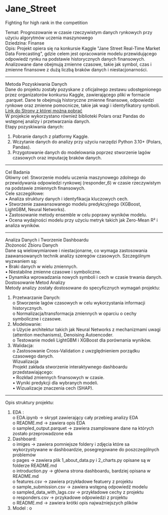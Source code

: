 # Jane_Street  
Fighting for high rank in the competition  

Temat: Prognozowanie w czasie rzeczywistym danych rynkowych przy użyciu algorytmów uczenia maszynowego  
Dziedzina: Finanse  
Opis: Projekt opiera się na konkursie Kaggle "Jane Street Real-Time Market Data Forecasting", gdzie celem jest opracowanie modelu przewidującego odpowiedź rynku na podstawie historycznych danych finansowych. Analizowane dane obejmują zmienne czasowe, takie jak symbol, czas i zmienne finansowe z dużą liczbą braków danych i niestacjonarności.  
________________________________________
Metoda Pozyskiwania Danych  
Dane do projektu zostały pozyskane z oficjalnego zestawu udostępnionego przez organizatorów konkursu Kaggle, zawierającego pliki w formacie .parquet. Dane te obejmują historyczne zmienne finansowe, odpowiedzi rynkowe oraz zmienne pomocnicze, takie jak wagi i identyfikatory symboli.[ Link do Strony z której można pobrać ](https://www.kaggle.com/competitions/jane-street-real-time-market-data-forecasting/data?select=responders.csv)  
W projekcie wykorzystano również biblioteki Polars oraz Pandas do wstępnej analizy i przetwarzania danych.  
Etapy pozyskiwania danych:  
1.	Pobranie danych z platformy Kaggle.  
2.	Wczytanie danych do analizy przy użyciu narzędzi Python 3.10+ (Polars, Pandas).  
3.	Przygotowanie danych do modelowania poprzez stworzenie lagów czasowych oraz imputację braków danych.  
________________________________________
Cel Badania  
Główny cel: Stworzenie modelu uczenia maszynowego zdolnego do przewidywania odpowiedzi rynkowej (responder_6) w czasie rzeczywistym na podstawie zmiennych finansowych.  
Cele szczegółowe:  
•	Analiza struktury danych i identyfikacja kluczowych cech.  
•	Stworzenie zaawansowanego modelu predykcyjnego (XGBoost, LightGBM, Neural Networks).  
•	Zastosowanie metody ensemble w celu poprawy wyników modelu.  
•	Ocena wydajności modelu przy użyciu metryk takich jak Zero-Mean R² i analiza wyników.  
________________________________________
Analiza Danych i Tworzenie Dashboardu  
Złożoność Zbioru Danych  
Dane są wielowymiarowe i niestacjonarne, co wymaga zastosowania zaawansowanych technik analizy szeregów czasowych. Szczególnym wyzwaniem są:  
•	Braki danych w wielu zmiennych.  
•	Niestabilne zmienne czasowe i symboliczne.  
•	Dynamika wprowadzania nowych symboli i cech w czasie trwania danych.  
Dostosowanie Metod Analizy  
Metody analizy zostały dostosowane do specyficznych wymagań projektu:  
1.	Przetwarzanie Danych:   
o	Stworzenie lagów czasowych w celu wykorzystania informacji historycznych.  
o	Normalizacja/transformacja zmiennych w oparciu o cechy symboliczne i czasowe.  
2.	Modelowanie:  
o	Użycie architektur takich jak Neural Networks z mechanizmami uwagi (attention mechanisms), Denoising Autoencoder.  
o	Testowanie modeli LightGBM i XGBoost dla porównania wyników.  
3.	Walidacja:   
o	Zastosowanie Cross-Validation z uwzględnieniem porządku czasowego danych.  
Wizualizacja  
Projekt zakłada stworzenie interaktywnego dashboardu przedstawiającego:  
•	Rozkład zmiennych finansowych w czasie.  
•	Wyniki predykcji dla wybranych modeli.  
•	Wizualizacje znaczenia cech (SHAP).  
________________________________________
Opis struktury projektu: 

1.	EDA :  
o	EDA.ipynb -> skrypt zawierający cały przebieg analizy EDA  
o	README.md -> zawiera opis EDA  
o	sampled_output.parquet -> zawiera zsamplowane dane na których zostało przeprowadzone eda  
2.	Dashboard:  
o		imiges -> zawiera pomniejsze foldery i zdjęcia które sa wykorzystywane w dashboardzie, posegregowane do poszczególnych problemów  
o	  pages -> zawiera plik 1_about_data.py i 2_charts.py opisane są w folderze README.md   
o	  introduction.py -> główna strona dashboardu, bardziej opisana w README.md  
o	  features.csv -> zawiera przykładowe featuery z projektu  
o	  sample_submission.csv -> zawiera wstępną odpowiedź modelu  
o	  sampled_data_with_lags.csv -> przykładowe cechy z projektu  
o	  responders.csv -> przykadowe odpowiedzi z projektu  
o	  README.md -> zawiera krótki opis najważniejszych plików
3.	Model :
o   
